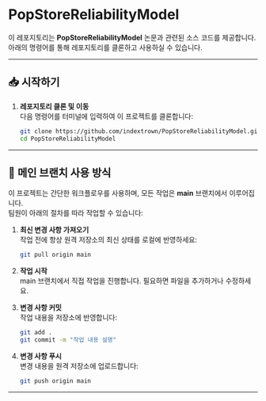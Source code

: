 
# PopStoreReliabilityModel

이 레포지토리는 **PopStoreReliabilityModel** 논문과 관련된 소스 코드를 제공합니다.  
아래의 명령어를 통해 레포지토리를 클론하고 사용하실 수 있습니다.

---

## 📥 시작하기

1. **레포지토리 클론 및 이동**  
   다음 명령어를 터미널에 입력하여 이 프로젝트를 클론합니다:

   ```bash
   git clone https://github.com/indextrown/PopStoreReliabilityModel.git
   cd PopStoreReliabilityModel
   ```

---

## 👥 메인 브랜치 사용 방식

이 프로젝트는 간단한 워크플로우를 사용하며, 모든 작업은 **main** 브랜치에서 이루어집니다.  
팀원이 아래의 절차를 따라 작업할 수 있습니다:

1. **최신 변경 사항 가져오기**  
   작업 전에 항상 원격 저장소의 최신 상태를 로컬에 반영하세요:
   ```bash
   git pull origin main
   ```

2. **작업 시작**  
   main 브랜치에서 직접 작업을 진행합니다. 필요하면 파일을 추가하거나 수정하세요.

3. **변경 사항 커밋**  
   작업 내용을 저장소에 반영합니다:
   ```bash
   git add .
   git commit -m "작업 내용 설명"
   ```

4. **변경 사항 푸시**  
   변경 내용을 원격 저장소에 업로드합니다:
   ```bash
   git push origin main
   ```

---